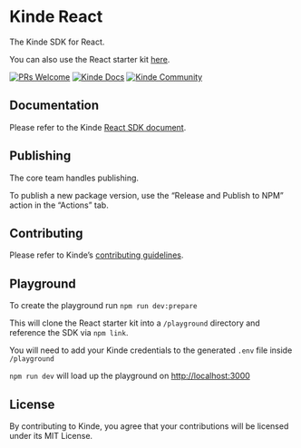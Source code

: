 # Kinde React

The Kinde SDK for React.

You can also use the React starter kit [here](https://github.com/kinde-starter-kits/react-starter-kit).

[![PRs Welcome](https://img.shields.io/badge/PRs-welcome-brightgreen.svg?style=flat-square)](https://makeapullrequest.com) [![Kinde Docs](https://img.shields.io/badge/Kinde-Docs-eee?style=flat-square)](https://kinde.com/docs/developer-tools/react-sdk) [![Kinde Community](https://img.shields.io/badge/Kinde-Community-eee?style=flat-square)](https://thekindecommunity.slack.com)

## Documentation

Please refer to the Kinde [React SDK document](https://kinde.com/docs/developer-tools/react-sdk).

## Publishing

The core team handles publishing.

To publish a new package version, use the “Release and Publish to NPM” action in the “Actions” tab.

## Contributing

Please refer to Kinde’s [contributing guidelines](https://github.com/kinde-oss/.github/blob/489e2ca9c3307c2b2e098a885e22f2239116394a/CONTRIBUTING.md).

## Playground

To create the playground run `npm run dev:prepare`

This will clone the React starter kit into a `/playground` directory and reference the SDK via `npm link`.

You will need to add your Kinde credentials to the generated `.env` file inside `/playground`

`npm run dev` will load up the playground on [http://localhost:3000](http://localhost:3000)

## License

By contributing to Kinde, you agree that your contributions will be licensed under its MIT License.
